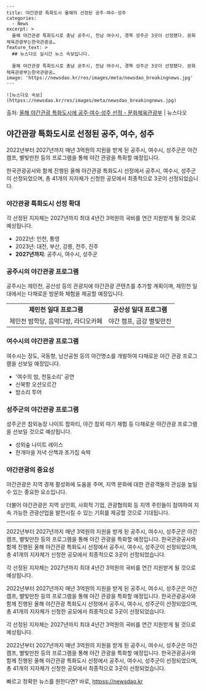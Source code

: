    ---
    title: 야간관광 특화도시 올해의 선정된 공주·여수·성주
    categories:
      - News
    excerpt: >
      올해 야간관광 특화도시로 충남 공주시, 전남 여수시, 경북 성주군 3곳이 선정됐다. 문화체육관광부는한국관광공…
    feature_text: >
      ## 뉴스다오 실시간 뉴스 속보입니다.
    
      올해 야간관광 특화도시로 충남 공주시, 전남 여수시, 경북 성주군 3곳이 선정됐다. 문화체육관광부는한국관광공…
    image: 'https://newsdao.kr/res/images/meta/newsdao_breakingnews.jpg'
    ---
    
    ![뉴스다오 속보](httpss://newsdao.kr/res/images/meta/newsdao_breakingnews.jpg)

<p>출처: <a href="httpss://newsdao.kr/3090" rel="dofollow">올해 야간관광 특화도시에 공주·여수·성주 선정 - 문화체육관광부</a> | 뉴스다오</p>

<h2 data-ke-size="size26">야간관광 특화도시로 선정된 공주, 여수, 성주</h2>
2022년부터 2027년까지 매년 3억원의 지원을 받게 된 공주시, 여수시, 성주군은 야간 캠프, 별빛만찬 등의 프로그램을 통해 야간 관광을 특화할 예정입니다.

<p data-ke-size="size16">한국관광공사와 함께 진행된 올해 야간관광 특화도시 선정에서 공주시, 여수시, 성주군이 선정되었으며, 총 41개의 지자체가 신청한 공모에서 최종적으로 3곳이 선정되었습니다.</p>

<h3>야간관광 특화도시 선정 확대</h3>
각 선정된 지자체는 2027년까지 최대 4년간 3억원의 국비를 연간 지원받게 될 것으로 예상됩니다.

<ul>
  <li>2022년: 인천, 통영</li>
  <li>2023년: 대전, 부산, 강릉, 전주, 진주</li>
  <li><b>2027년까지</b>: 공주시, 여수시, 성주군</li>
</ul>

<h3>공주시의 야간관광 프로그램</h3>
공주시는 제민천, 공산성 등의 관광지에 야간관광 콘텐츠를 추가할 계획이며, 제민천 일대에서는 다채로운 밤문화 체험을 제공할 예정입니다.

<table>
  <tr>
    <td style="text-align: center; height: 17px;"><b>제민천 일대 프로그램</b></td>
    <td style="text-align: center; height: 17px;"><b>공산성 일대 프로그램</b></td>
  </tr>
  <tr>
    <td>제민천 밤학당, 음악다방, 라디오카페</td>
    <td>야간 캠프, 금강 별빛만찬</td>
  </tr>
</table>

<h3>여수시의 야간관광 프로그램</h3>
여수시는 장도, 국동항, 남산공원 등의 야간명소를 개발하여 다채로운 야간 관광 프로그램을 선보일 예정입니다.

<ul>
  <li>'여수의 밤, 천둥소리' 공연</li>
  <li>신북항 오션오르간</li>
  <li>밤소리 투어</li>
</ul>

<h3>성주군의 야간관광 프로그램</h3>
성주군은 참외농장 나이트 팜파티, 야간 참외 따기 체험 등 다채로운 야간관광 프로그램을 선보일 것으로 예상됩니다.

<ul>
  <li>성외숲 나이트 레이스</li>
  <li>한개마을 저녁 산책과 초가집 숙박</li>
</ul>

<h3>야간관광의 중요성</h3>
야간관광은 지역 경제 활성화에 도움을 주며, 지역 문화에 대한 관광객들의 관심을 높일 수 있는 중요한 요소입니다.

<p data-ke-size="size16">더불어 야간관광은 지역 상인회, 사회적 기업, 관광협의회 등 지역 주민들이 참여하여 지속 가능한 관광산업을 발전시킬 수 있는 기회를 제공할 것으로 기대됩니다.</p>

<hr>

2022년부터 2027년까지 매년 3억원의 지원을 받게 된 공주시, 여수시, 성주군은 야간 캠프, 별빛만찬 등의 프로그램을 통해 야간 관광을 특화할 예정입니다. 한국관광공사와 함께 진행된 올해 야간관광 특화도시 선정에서 공주시, 여수시, 성주군이 선정되었으며, 총 41개의 지자체가 신청한 공모에서 최종적으로 3곳이 선정되었습니다.

각 선정된 지자체는 2027년까지 최대 4년간 3억원의 국비를 연간 지원받게 될 것으로 예상됩니다.

2022년부터 2027년까지 매년 3억원의 지원을 받게 된 공주시, 여수시, 성주군은 야간 캠프, 별빛만찬 등의 프로그램을 통해 야간 관광을 특화할 예정입니다. 한국관광공사와 함께 진행된 올해 야간관광 특화도시 선정에서 공주시, 여수시, 성주군이 선정되었으며, 총 41개의 지자체가 신청한 공모에서 최종적으로 3곳이 선정되었습니다.

각 선정된 지자체는 2027년까지 최대 4년간 3억원의 국비를 연간 지원받게 될 것으로 예상됩니다.

2022년부터 2027년까지 매년 3억원의 지원을 받게 된 공주시, 여수시, 성주군은 야간 캠프, 별빛만찬 등의 프로그램을 통해 야간 관광을 특화할 예정입니다. 한국관광공사와 함께 진행된 올해 야간관광 특화도시 선정에서 공주시, 여수시, 성주군이 선정되었으며, 총 41개의 지자체가 신청한 공모에서 최종적으로 3곳이 선정되었습니다.
 

빠르고 정확한 뉴스를 원한다면? 바로, <a href="httpss://newsdao.kr" rel="dofollow">httpss://newsdao.kr</a>


    